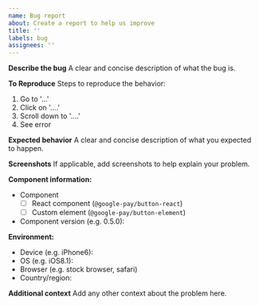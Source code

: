 ```yaml
---
name: Bug report
about: Create a report to help us improve
title: ''
labels: bug
assignees: ''
---
```


**Describe the bug** A clear and concise description of what the bug is.

**To Reproduce** Steps to reproduce the behavior:

1. Go to '...'
2. Click on '....'
3. Scroll down to '....'
4. See error

**Expected behavior** A clear and concise description of what you expected to happen.

**Screenshots** If applicable, add screenshots to help explain your problem.

**Component information:**

- Component
  - [ ] React component (`@google-pay/button-react`)
  - [ ] Custom element (`@google-pay/button-element`)
- Component version (e.g. 0.5.0):

**Environment:**

- Device (e.g. iPhone6):
- OS (e.g. iOS8.1):
- Browser (e.g. stock browser, safari)
- Country/region:

**Additional context** Add any other context about the problem here.
